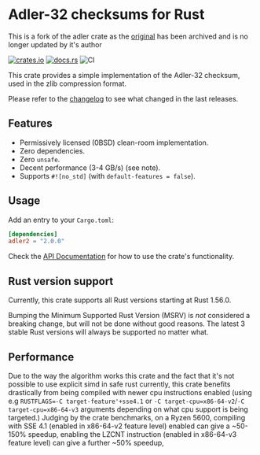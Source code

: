 # Adler-32 checksums for Rust

This is a fork of the adler crate as the [original](https://github.com/jonas-schievink/adler) has been archived and is no longer updated by it's author

[![crates.io](https://img.shields.io/crates/v/adler.svg)](https://crates.io/crates/adler)
[![docs.rs](https://docs.rs/adler/badge.svg)](https://docs.rs/adler/)
![CI](https://github.com/jonas-schievink/adler/workflows/CI/badge.svg)

This crate provides a simple implementation of the Adler-32 checksum, used in
the zlib compression format.

Please refer to the [changelog](CHANGELOG.md) to see what changed in the last
releases.

## Features

- Permissively licensed (0BSD) clean-room implementation.
- Zero dependencies.
- Zero `unsafe`.
- Decent performance (3-4 GB/s) (see note).
- Supports `#![no_std]` (with `default-features = false`).

## Usage

Add an entry to your `Cargo.toml`:

```toml
[dependencies]
adler2 = "2.0.0"
```

Check the [API Documentation](https://docs.rs/adler/) for how to use the
crate's functionality.

## Rust version support

Currently, this crate supports all Rust versions starting at Rust 1.56.0.

Bumping the Minimum Supported Rust Version (MSRV) is *not* considered a breaking
change, but will not be done without good reasons. The latest 3 stable Rust
versions will always be supported no matter what.

## Performance

Due to the way the algorithm works this crate and the fact that it's not possible to use explicit simd in safe rust currently, this crate benefits drastically from being compiled with newer cpu instructions enabled (using e.g  ```RUSTFLAGS=-C target-feature'+sse4.1``` or ```-C target-cpu=x86-64-v2```/```-C target-cpu=x86-64-v3``` arguments depending on what cpu support is being targeted.)
Judging by the crate benchmarks, on a Ryzen 5600, compiling with SSE 4.1 (enabled in x86-64-v2 feature level) enabled can give a ~50-150% speedup, enabling the LZCNT instruction (enabled in x86-64-v3 feature level) can give a further ~50% speedup, 
